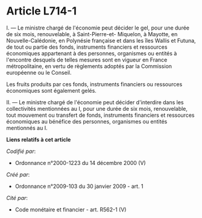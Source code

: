 # Article L714-1

I. ― Le ministre chargé de l'économie peut décider le gel, pour une durée de six mois, renouvelable, à Saint-Pierre-et-
Miquelon, à Mayotte, en Nouvelle-Calédonie, en Polynésie française et dans les îles Wallis et Futuna, de tout ou partie des
fonds, instruments financiers et ressources économiques appartenant à des personnes, organismes ou entités à l'encontre
desquels de telles mesures sont en vigueur en France métropolitaine, en vertu de règlements adoptés par la Commission
européenne ou le Conseil.

Les fruits produits par ces fonds, instruments financiers ou ressources économiques sont également gelés.

II. ― Le ministre chargé de l'économie peut décider d'interdire dans les collectivités mentionnées au I, pour une durée de
six mois, renouvelable, tout mouvement ou transfert de fonds, instruments financiers et ressources économiques au bénéfice
des personnes, organismes ou entités mentionnés au I.

**Liens relatifs à cet article**

_Codifié par_:

  - Ordonnance n°2000-1223 du 14 décembre 2000 (V)

_Créé par_:

  - Ordonnance n°2009-103 du 30 janvier 2009 - art. 1

_Cité par_:

  - Code monétaire et financier - art. R562-1 (V)
